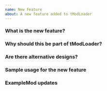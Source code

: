 ```yaml
---
name: New Feature
about: A new feature added to tModLoader
---
```


### What is the new feature?

### Why should this be part of tModLoader?

### Are there alternative designs?

### Sample usage for the new feature

### ExampleMod updates
<!-- If you also updated ExampleMod for your new feature, let us know here -->


